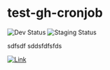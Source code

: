 # test-gh-cronjob

![Dev Status](https://img.shields.io/badge/Aurora_Dev_Status-Down-red) ![Staging Status](https://img.shields.io/badge/Aurora_Staging_Status-Down-red)


sdfsdf
sddsfdfsfds


[![Link](https://img.shields.io/badge/test-link-green)](https://github.com/olaals/test-gh-cronjob/actions/workflows/scale_up.yml)
